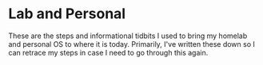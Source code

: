 # Lab and Personal
These are the steps and informational tidbits I used to bring my homelab and personal OS to where it is today. Primarily, I've written these down so I can retrace my steps in case I need to go through this again.
